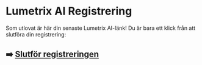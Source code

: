 # Lumetrix AI Registrering

Som utlovat är här din senaste Lumetrix AI-länk! Du är bara ett klick från att slutföra din registrering:

## ➡️ [Slutför registreringen](https://t.co/i0ICcClOXG)